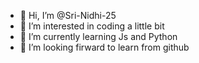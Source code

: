 - 👋 Hi, I’m @Sri-Nidhi-25
- 👀 I’m interested in coding a little bit
- 🌱 I’m currently learning Js and Python
- 💞️ I’m looking firward to learn from github

<!---
Sri-Nidhi-25/Sri-Nidhi-25 is a ✨ special ✨ repository because its `README.md` (this file) appears on your GitHub profile.
You can click the Preview link to take a look at your changes.
--->

